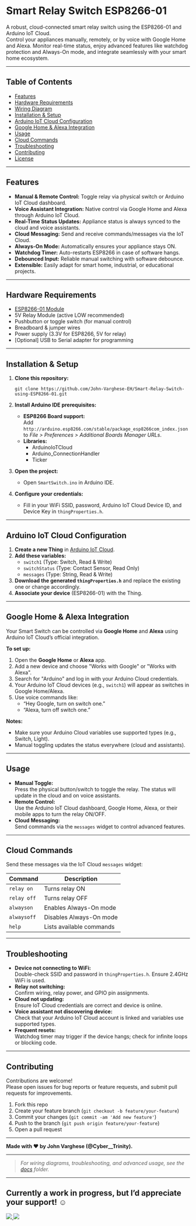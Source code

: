 # Smart Relay Switch ESP8266-01

A robust, cloud-connected smart relay switch using the ESP8266-01 and Arduino IoT Cloud.  
Control your appliances manually, remotely, or by voice with Google Home and Alexa. Monitor real-time status, enjoy advanced features like watchdog protection and Always-On mode, and integrate seamlessly with your smart home ecosystem.

---

## Table of Contents

- [Features](#features)
- [Hardware Requirements](#hardware-requirements)
- [Wiring Diagram](#wiring-diagram)
- [Installation & Setup](#installation--setup)
- [Arduino IoT Cloud Configuration](#arduino-iot-cloud-configuration)
- [Google Home & Alexa Integration](#google-home--alexa-integration)
- [Usage](#usage)
- [Cloud Commands](#cloud-commands)
- [Troubleshooting](#troubleshooting)
- [Contributing](#contributing)
- [License](#license)

---

## Features

- **Manual & Remote Control:** Toggle relay via physical switch or Arduino IoT Cloud dashboard.
- **Voice Assistant Integration:** Native control via Google Home and Alexa through Arduino IoT Cloud.
- **Real-Time Status Updates:** Appliance status is always synced to the cloud and voice assistants.
- **Cloud Messaging:** Send and receive commands/messages via the IoT Cloud.
- **Always-On Mode:** Automatically ensures your appliance stays ON.
- **Watchdog Timer:** Auto-restarts ESP8266 in case of software hangs.
- **Debounced Input:** Reliable manual switching with software debounce.
- **Extensible:** Easily adapt for smart home, industrial, or educational projects.

---

## Hardware Requirements

- [ESP8266-01 Module](https://www.espressif.com/en/products/socs/esp8266)
- 5V Relay Module (active LOW recommended)
- Pushbutton or toggle switch (for manual control)
- Breadboard & jumper wires
- Power supply (3.3V for ESP8266, 5V for relay)
- [Optional] USB to Serial adapter for programming

---

<!-- ## Wiring Diagram 



> **Note:** Use logic level shifters if your relay requires 5V signals.

--- -->

## Installation & Setup

1. **Clone this repository:**
    ```
    git clone https://github.com/John-Varghese-EH/Smart-Relay-Switch-using-ESP8266-01.git
    ```

2. **Install Arduino IDE prerequisites:**
    - **ESP8266 Board support:**  
      Add `http://arduino.esp8266.com/stable/package_esp8266com_index.json` to *File > Preferences > Additional Boards Manager URLs*.
    - **Libraries:**  
      - ArduinoIoTCloud  
      - Arduino_ConnectionHandler  
      - Ticker

3. **Open the project:**
    - Open `SmartSwitch.ino` in Arduino IDE.

4. **Configure your credentials:**
    - Fill in your WiFi SSID, password, Arduino IoT Cloud Device ID, and Device Key in `thingProperties.h`.

---

## Arduino IoT Cloud Configuration

1. **Create a new Thing** in [Arduino IoT Cloud](https://create.arduino.cc/iot/).
2. **Add these variables:**
    - `switch1` (Type: Switch, Read & Write)
    - `switchStatus` (Type: Contact Sensor, Read Only)
    - `messages` (Type: String, Read & Write)
3. **Download the generated `thingProperties.h`** and replace the existing one or change accordingly.
4. **Associate your device** (ESP8266-01) with the Thing.

---

## Google Home & Alexa Integration

Your Smart Switch can be controlled via **Google Home** and **Alexa** using Arduino IoT Cloud’s official integration.

**To set up:**
1. Open the **Google Home** or **Alexa** app.
2. Add a new device and choose "Works with Google" or "Works with Alexa".
3. Search for "Arduino" and log in with your Arduino Cloud credentials.
4. Your Arduino IoT Cloud devices (e.g., `switch1`) will appear as switches in Google Home/Alexa.
5. Use voice commands like:
    - “Hey Google, turn on switch one.”
    - “Alexa, turn off switch one.”

**Notes:**
- Make sure your Arduino Cloud variables use supported types (e.g., Switch, Light).
- Manual toggling updates the status everywhere (cloud and assistants).

---

## Usage

- **Manual Toggle:**  
  Press the physical button/switch to toggle the relay. The status will update in the cloud and on voice assistants.
- **Remote Control:**  
  Use the Arduino IoT Cloud dashboard, Google Home, Alexa, or their mobile apps to turn the relay ON/OFF.
- **Cloud Messaging:**  
  Send commands via the `messages` widget to control advanced features.

---

## Cloud Commands

Send these messages via the IoT Cloud `messages` widget:

| Command       | Description                    |
|---------------|-------------------------------|
| `relay on`    | Turns relay ON                |
| `relay off`   | Turns relay OFF               |
| `alwayson`    | Enables Always-On mode        |
| `alwaysoff`   | Disables Always-On mode       |
| `help`        | Lists available commands      |

---

## Troubleshooting

- **Device not connecting to WiFi:**  
  Double-check SSID and password in `thingProperties.h`. Ensure 2.4GHz WiFi is used.
- **Relay not switching:**  
  Confirm wiring, relay power, and GPIO pin assignments.
- **Cloud not updating:**  
  Ensure IoT Cloud credentials are correct and device is online.
- **Voice assistant not discovering device:**  
  Check that your Arduino IoT Cloud account is linked and variables use supported types.
- **Frequent resets:**  
  Watchdog timer may trigger if the device hangs; check for infinite loops or blocking code.

---

## Contributing

Contributions are welcome!  
Please open issues for bug reports or feature requests, and submit pull requests for improvements.

1. Fork this repo  
2. Create your feature branch (`git checkout -b feature/your-feature`)  
3. Commit your changes (`git commit -am 'Add new feature'`)  
4. Push to the branch (`git push origin feature/your-feature`)  
5. Open a pull request

---

**Made with ❤️ by John Varghese (@Cyber__Trinity).**

---

> *For wiring diagrams, troubleshooting, and advanced usage, see the [docs](docs/) folder.*

---

## Currently a work in progress, but I’d appreciate your support! ☺️
<p align="left">
  <a href="https://buymeacoffee.com/CyberTrinity">
    <img src="https://img.shields.io/badge/Buy%20Me%20a%20Coffee-ffdd00?style=for-the-badge&logo=buy-me-a-coffee&logoColor=black" />
  </a>
  <a href="https://patreon.com/CyberTrinity">
    <img src="https://img.shields.io/badge/Patreon-F96854?style=for-the-badge&logo=patreon&logoColor=white" />
  </a>
</p>
